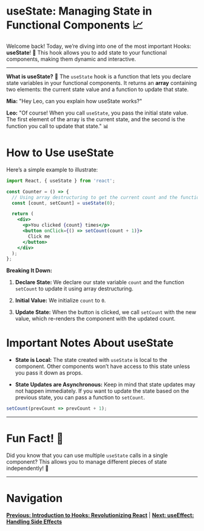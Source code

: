 
# useState: Managing State in Functional Components 📈

Welcome back! Today, we’re diving into one of the most important Hooks: **useState**! 🎉 This hook allows you to add state to your functional components, making them dynamic and interactive.

---

**What is useState?** 🤔
The `useState` hook is a function that lets you declare state variables in your functional components. It returns an **array** containing two elements: the current state value and a function to update that state.

**Mia:** "Hey Leo, can you explain how useState works?"

**Leo:** "Of course! When you call `useState`, you pass the initial state value. The first element of the array is the current state, and the second is the function you call to update that state." 📊

# How to Use useState

Here’s a simple example to illustrate:

```jsx
import React, { useState } from 'react';

const Counter = () => {
  // Using array destructuring to get the current count and the function to update it
  const [count, setCount] = useState(0);

  return (
    <div>
      <p>You clicked {count} times</p>
      <button onClick={() => setCount(count + 1)}>
        Click me
      </button>
    </div>
  );
};
```

**Breaking It Down:**

1. **Declare State:** We declare our state variable `count` and the function `setCount` to update it using array destructuring.

2. **Initial Value:** We initialize `count` to `0`.

3. **Update State:** When the button is clicked, we call `setCount` with the new value, which re-renders the component with the updated count.

# Important Notes About useState

- **State is Local:** The state created with `useState` is local to the component. Other components won’t have access to this state unless you pass it down as props.

- **State Updates are Asynchronous:** Keep in mind that state updates may not happen immediately. If you want to update the state based on the previous state, you can pass a function to `setCount`.

```jsx
setCount(prevCount => prevCount + 1);
```

---

# Fun Fact! 🎉
Did you know that you can use multiple `useState` calls in a single component? This allows you to manage different pieces of state independently! 🧩

---

# Navigation

**[Previous: Introduction to Hooks: Revolutionizing React](./introduction-to-hooks.md)** | **[Next: useEffect: Handling Side Effects](./useEffect.md)**
